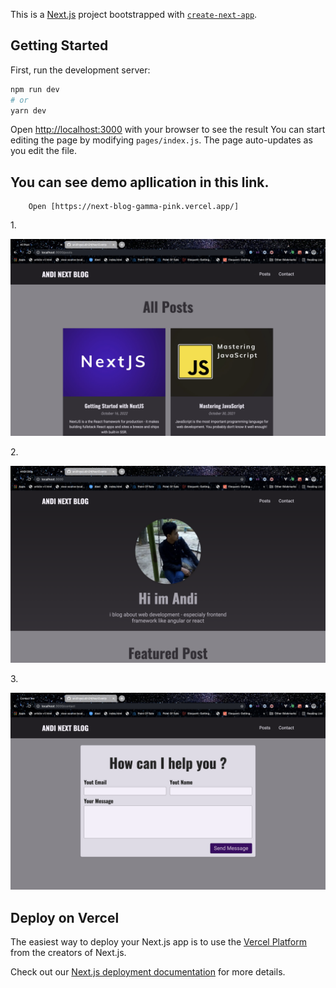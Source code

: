 This is a [Next.js](https://nextjs.org/) project bootstrapped with [`create-next-app`](https://github.com/vercel/next.js/tree/canary/packages/create-next-app).

## Getting Started

First, run the development server:

```bash
npm run dev
# or
yarn dev
```

Open [http://localhost:3000](http://localhost:3000) with your browser to see the result
You can start editing the page by modifying `pages/index.js`. The page auto-updates as you edit the file.

  ## You can see demo apllication in this link.
        Open [https://next-blog-gamma-pink.vercel.app/]


1.<p align="center"><img src="https://github.com/andihoerudin24/next-blog/blob/master/1.png"></p>
2.<p align="center"><img src="https://github.com/andihoerudin24/next-blog/blob/master/2.png"></p>
3.<p align="center"><img src="https://github.com/andihoerudin24/next-blog/blob/master/3.png"></p>

## Deploy on Vercel

The easiest way to deploy your Next.js app is to use the [Vercel Platform](https://vercel.com/new?utm_medium=default-template&filter=next.js&utm_source=create-next-app&utm_campaign=create-next-app-readme) from the creators of Next.js.

Check out our [Next.js deployment documentation](https://nextjs.org/docs/deployment) for more details.
